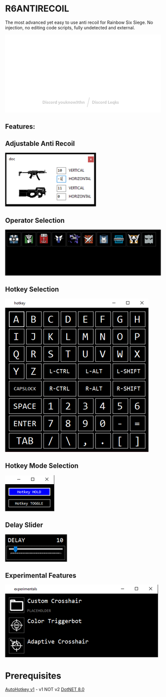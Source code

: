 # R6ANTIRECOIL
The most advanced yet easy to use anti recoil for Rainbow Six Siege. No injection, no editing code scripts, fully undetected and external.

<img src="https://github.com/yk3thn/R6ANTIRECOIL/blob/main/r6antirecoilbanner.png" width="750">

## Features:

## **Adjustable Anti Recoil**

<img src="https://github.com/yk3thn/R6ANTIRECOIL/blob/main/adjustableantirecoil.PNG"/>

## **Operator Selection**

<img src="https://github.com/yk3thn/R6ANTIRECOIL/blob/main/operatorselection.PNG"/>

## **Hotkey Selection**

<img src="https://github.com/yk3thn/R6ANTIRECOIL/blob/main/hotkeyselection.PNG"/>

## **Hotkey Mode Selection**

<img src="https://github.com/yk3thn/R6ANTIRECOIL/blob/main/hotkey%20settings.PNG"/>

## **Delay Slider**

<img src="https://github.com/yk3thn/R6ANTIRECOIL/blob/main/delayslider.PNG"/>

## **Experimental Features**

<img src="https://github.com/yk3thn/R6ANTIRECOIL/blob/main/experimentalfeatures.PNG"/>

# Prerequisites

[AutoHotkey v1](https://www.autohotkey.com) - v1 NOT v2
[DotNET 8.0](https://dotnet.microsoft.com/en-us/download/dotnet/thank-you/runtime-desktop-8.0.7-windows-x64-installer)
